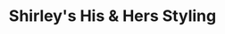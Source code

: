 ---
title: "Shirley's His & Hers Styling"
url: /valdosta/shirleys-his-and-hers-styling/
shop: hairdresser
---
